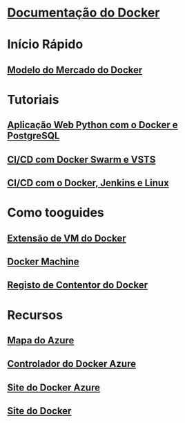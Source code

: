 # [Documentação do Docker](index.md)
# Início Rápido
## [Modelo do Mercado do Docker](https://azuremarketplace.microsoft.com/en-us/marketplace/apps/CanonicalandMSOpenTech.DockerOnUbuntuServer1404LTS)
# Tutoriais
## [Aplicação Web Python com o Docker e PostgreSQL](/azure/app-service-web/app-service-web-tutorial-docker-python-postgresql-app)
## [CI/CD com Docker Swarm e VSTS](/azure/container-service/container-service-docker-swarm-mode-setup-ci-cd-acs-engine)
## [CI/CD com o Docker, Jenkins e Linux](/azure/virtual-machines/linux/tutorial-jenkins-github-docker-cicd)
# Como tooguides
## [Extensão de VM do Docker](/azure/virtual-machines/linux/dockerextension)
## [Docker Machine](/azure/virtual-machines/linux/docker-machine)
## [Registo de Contentor do Docker](/azure/container-registry/container-registry-get-started-portal)
# Recursos
## [Mapa do Azure](https://azure.microsoft.com/roadmap/)
## [Controlador do Docker Azure](https://docs.docker.com/machine/drivers/azure/)
## [Site do Docker Azure](https://www.docker.com/docker-azure)
## [Site do Docker](https://docker.com)
